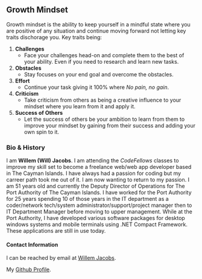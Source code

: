 ## Growth Mindset

Growth mindset is the ability to keep yourself in a mindful state where you are positive of any situation and continue moving forward not letting key traits dischorage you. Key traits being:
1. **Challenges**
     - Face your challenges head-on and complete them to the best of your ability. Even if you need to research and learn new tasks.
2. **Obstacles**
     - Stay focuses on your end goal and overcome the obstacles.
3. **Effort**
     - Continue your task giving it 100% where _No pain, no gain_.
4. **Criticism**
     - Take criticism from others as being a creative influence to your mindset where you learn from it and apply it.
5. **Success of Others**
     - Let the success of others be your ambition to learn from them to improve your mindset by gaining from their success and adding your own spin to it.
     
### Bio & History
I am **Willem (Will) Jacobs**. I am attending the *CodeFellows* classes to improve my skill set to become a freelance web/web app developer based in The Cayman Islands. I have always had a passion for coding but my carreer path took me out of it. I am now wanting to return to my passion. I am 51 years old and currently the Deputy Director of Operations for The Port Authority of The Cayman Islands. I have worked for the Port Authority for 25 years spending 10 of those years in the IT department as a coder/network tech/system administrator/support/project manager then to IT Department Manager before moving to upper management. While at the Port Authority, I have developed various software packages for desktop windows systems and mobile terminals using .NET Compact Framework. These applications are still in use today.


#### Contact Information

I can be reached by email at [Willem Jacobs](mailto:wamj58@gmail.com).

My [Github Profile](https://github.com/Willem-Jacobs).

